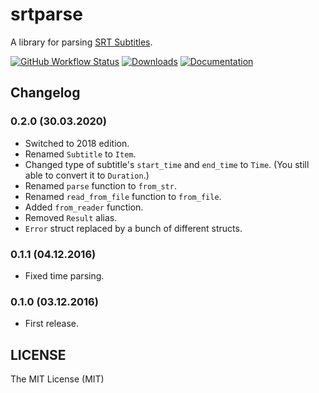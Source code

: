 # srtparse

A library for parsing [SRT Subtitles][1].

[![GitHub Workflow Status](https://img.shields.io/github/workflow/status/rossnomann/srtparse/CI?style=flat-square)](https://github.com/rossnomann/srtparse/actions/)
[![Downloads](https://img.shields.io/crates/d/srtparse.svg?style=flat-square)](https://crates.io/crates/srtparse/)
[![Documentation](https://img.shields.io/badge/docs-latest-yellowgreen.svg?style=flat-square)](https://docs.rs/srtparse)

## Changelog

### 0.2.0 (30.03.2020)

- Switched to 2018 edition.
- Renamed `Subtitle` to `Item`.
- Changed type of subtitle's `start_time` and `end_time` to `Time`.
  (You still able to convert it to `Duration`.)
- Renamed `parse` function to `from_str`.
- Renamed `read_from_file` function to `from_file`.
- Added `from_reader` function.
- Removed `Result` alias.
- `Error` struct replaced by a bunch of different structs.

### 0.1.1 (04.12.2016)

- Fixed time parsing.

### 0.1.0 (03.12.2016)

- First release.

## LICENSE

The MIT License (MIT)

[1]: https://www.matroska.org/technical/subtitles.html#srt-subtitles
